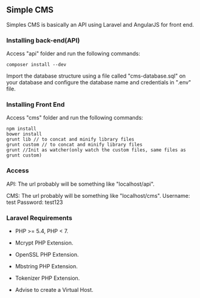 ## Simple CMS
Simples CMS is basically an API using Laravel and AngularJS for front end.

### Installing back-end(API)
Access "api" folder and run the following commands:

~~~
composer install --dev
~~~

Import the database structure using a file called "cms-database.sql" on your database and configure the database name and credentials in ".env" file.

### Installing Front End
Access "cms" folder and run the following commands:

~~~
npm install
bower install
grunt lib // to concat and minify library files
grunt custom // to concat and minify library files
grunt //Init as watcher(only watch the custom files, same files as grunt custom)
~~~

### Access	
API:
The url probably will be something like "localhost/api".

CMS:
The url probably will be something like "localhost/cms".
Username: test
Password: test123


### Laravel Requirements
- PHP >= 5.4, PHP < 7.
- Mcrypt PHP Extension.
- OpenSSL PHP Extension.
- Mbstring PHP Extension.
- Tokenizer PHP Extension.

- Advise to create a Virtual Host.
